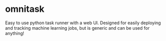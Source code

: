 # omnitask
Easy to use python task runner with a web UI. Designed for easily deploying and tracking machine learning jobs, but is generic and can be used for anything!
